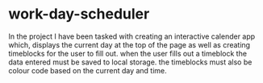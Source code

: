 # work-day-scheduler

In the project I have been tasked with creating an interactive calender app which, displays the current day at the top of the page as well as creating timeblocks for the user to fill out. 
when the user fills out a timeblock the data entered must be saved to local storage. the timeblocks must also be colour code based on the current day and time.
